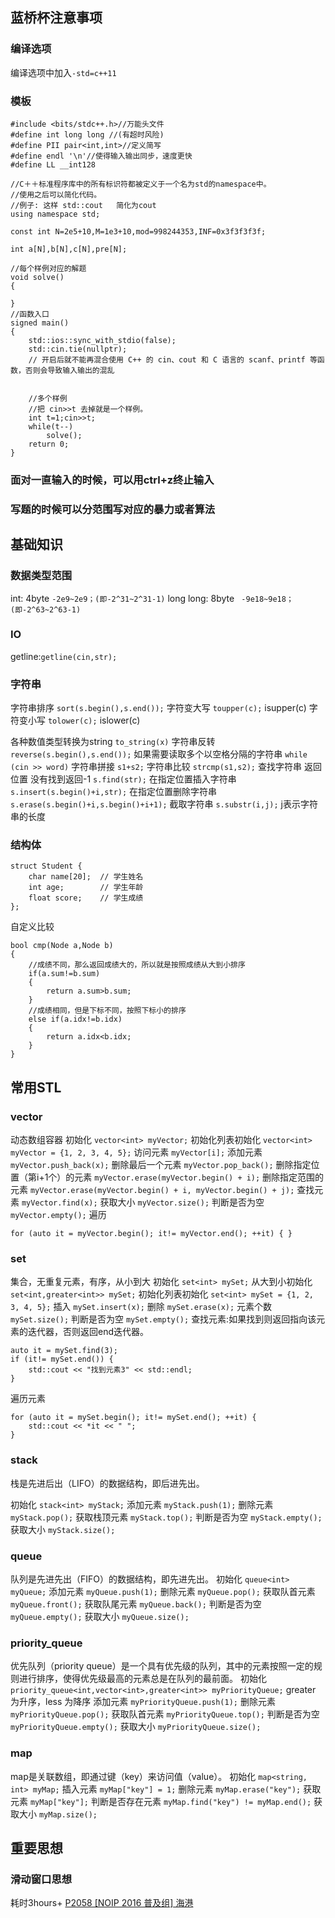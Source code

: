 ## 蓝桥杯注意事项 
### 编译选项
编译选项中加入`-std=c++11`
### 模板
```
#include <bits/stdc++.h>//万能头文件
#define int long long //(有超时风险)
#define PII pair<int,int>//定义简写
#define endl '\n'//使得输入输出同步，速度更快
#define LL __int128
 
//C＋＋标准程序库中的所有标识符都被定义于一个名为std的namespace中。
//使用之后可以简化代码。
//例子: 这样 std::cout   简化为cout
using namespace std;
 
const int N=2e5+10,M=1e3+10,mod=998244353,INF=0x3f3f3f3f;
 
int a[N],b[N],c[N],pre[N];
 
//每个样例对应的解题
void solve()
{
    
}
//函数入口
signed main()
{
    std::ios::sync_with_stdio(false);
    std::cin.tie(nullptr);
    // 开启后就不能再混合使用 C++ 的 cin、cout 和 C 语言的 scanf、printf 等函数，否则会导致输入输出的混乱
    
    
    //多个样例
    //把 cin>>t 去掉就是一个样例。
    int t=1;cin>>t;
    while(t--)
        solve();
    return 0;
}
```
### 面对一直输入的时候，可以用ctrl+z终止输入
### 写题的时候可以分范围写对应的暴力或者算法
## 基础知识
### 数据类型范围
int: 4byte `-2e9~2e9；(即-2^31~2^31-1)`
long long: 8byte ` -9e18~9e18；(即-2^63~2^63-1)`
### IO
getline:`getline(cin,str);`
### 字符串
字符串排序 `sort(s.begin(),s.end());`
字符变大写 `toupper(c);` isupper(c)
字符变小写 `tolower(c);` islower(c)

各种数值类型转换为string `to_string(x)`
字符串反转 `reverse(s.begin(),s.end());`
如果需要读取多个以空格分隔的字符串 `while (cin >> word)`
字符串拼接 `s1+s2;`
字符串比较 `strcmp(s1,s2);`
查找字符串 返回位置 没有找到返回-1  `s.find(str);`
在指定位置插入字符串    `s.insert(s.begin()+i,str);`
在指定位置删除字符串   `s.erase(s.begin()+i,s.begin()+i+1);`
截取字符串 `s.substr(i,j);` j表示字符串的长度

### 结构体
```
struct Student {
    char name[20];  // 学生姓名
    int age;        // 学生年龄
    float score;    // 学生成绩
};
```
自定义比较
```
bool cmp(Node a,Node b)
{
    //成绩不同，那么返回成绩大的，所以就是按照成绩从大到小排序
    if(a.sum!=b.sum)
    {
        return a.sum>b.sum;
    }
    //成绩相同，但是下标不同，按照下标小的排序
    else if(a.idx!=b.idx)
    {
        return a.idx<b.idx;
    }
}
```

## 常用STL

### vector
动态数组容器
初始化 ` vector<int> myVector; `
初始化列表初始化 ` vector<int> myVector = {1, 2, 3, 4, 5}; `
访问元素 ` myVector[i]; `
添加元素 ` myVector.push_back(x); `
删除最后一个元素 ` myVector.pop_back(); `
删除指定位置（第i+1个）的元素 ` myVector.erase(myVector.begin() + i); `
删除指定范围的元素 ` myVector.erase(myVector.begin() + i, myVector.begin() + j); `
查找元素 ` myVector.find(x); `
获取大小 ` myVector.size(); `
判断是否为空 ` myVector.empty(); `
遍历 
```
for (auto it = myVector.begin(); it!= myVector.end(); ++it) { }
```

### set
集合，无重复元素，有序，从小到大
初始化 ` set<int> mySet; ` 
从大到小初始化 ` set<int,greater<int>> mySet; `
初始化列表初始化 ` set<int> mySet = {1, 2, 3, 4, 5}; `
插入 ` mySet.insert(x); `
删除 ` mySet.erase(x); `
元素个数 ` mySet.size(); `
判断是否为空 ` mySet.empty(); `
查找元素:如果找到则返回指向该元素的迭代器，否则返回end迭代器。
```
auto it = mySet.find(3);
if (it!= mySet.end()) {
    std::cout << "找到元素3" << std::endl;
}
```
遍历元素
```
for (auto it = mySet.begin(); it!= mySet.end(); ++it) {
    std::cout << *it << " ";
}
```

### stack
栈是先进后出（LIFO）的数据结构，即后进先出。

初始化 ` stack<int> myStack; `
添加元素 ` myStack.push(1); `
删除元素 ` myStack.pop(); `
获取栈顶元素 ` myStack.top(); `
判断是否为空 ` myStack.empty(); `
获取大小 ` myStack.size(); `


### queue
队列是先进先出（FIFO）的数据结构，即先进先出。
初始化 ` queue<int> myQueue; `
添加元素 ` myQueue.push(1); `
删除元素 ` myQueue.pop(); `
获取队首元素 ` myQueue.front(); `
获取队尾元素 ` myQueue.back(); `
判断是否为空 ` myQueue.empty(); `
获取大小 ` myQueue.size(); `

### priority_queue
优先队列（priority queue）是一个具有优先级的队列，其中的元素按照一定的规则进行排序，使得优先级最高的元素总是在队列的最前面。
初始化 ` priority_queue<int,vector<int>,greater<int>> myPriorityQueue; `
greater<int> 为升序，less<int> 为降序
添加元素 ` myPriorityQueue.push(1); `
删除元素 ` myPriorityQueue.pop(); `
获取队首元素 ` myPriorityQueue.top(); `
判断是否为空 ` myPriorityQueue.empty(); `
获取大小 ` myPriorityQueue.size(); `

### map
map是关联数组，即通过键（key）来访问值（value）。
初始化 ` map<string, int> myMap; `
插入元素 ` myMap["key"] = 1; `
删除元素 ` myMap.erase("key"); `
获取元素 ` myMap["key"]; `
判断是否存在元素 ` myMap.find("key") != myMap.end(); `
获取大小 ` myMap.size(); `


## 重要思想
### 滑动窗口思想

耗时3hours+ [P2058 [NOIP 2016 普及组] 海港](https://www.luogu.com.cn/problem/P2058)